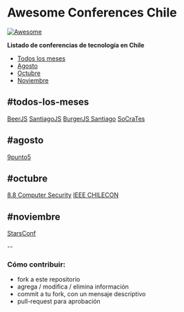 # Awesome Conferences Chile

[![Awesome](https://cdn.rawgit.com/sindresorhus/awesome/d7305f38d29fed78fa85652e3a63e154dd8e8829/media/badge.svg)](https://github.com/sindresorhus/awesome)

**Listado de conferencias de tecnología en Chile**

- [Todos los meses](#todos-los-meses)
- [Agosto](#agosto)
- [Octubre](#octubre)
- [Noviembre](#noviembre)

## #todos-los-meses

[BeerJS](http://www.beerjs.cl/)
[SantiagoJS](https://github.com/Noders/Meetups)
[BurgerJS Santiago](https://github.com/Noders/BurgerJS)
[SoCraTes](http://www.socrates-conference.cl/)

## #agosto
[9punto5](http://www.9punto5.cl/)

## #octubre
[8.8 Computer Security](https://www.8dot8.org/cl)
[IEEE CHILECON](http://chilecon2017.ubiobio.cl/)

## #noviembre
[StarsConf](http://www.starsconf.com/)

--

### Cómo contribuir:
- fork a este repositorio
- agrega / modifica / elimina información
- commit a tu fork, con un mensaje descriptivo
- pull-request para aprobación

